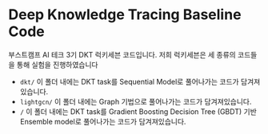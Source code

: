 # Deep Knowledge Tracing Baseline Code

부스트캠프 AI 테크 3기 DKT 럭키세븐 코드입니다.
저희 럭키세븐은 세 종류의 코드들을 통해 실험을 진행하였습니다
+ `dkt/` 이 폴더 내에는 DKT task를 Sequential Model로 풀어나가는 코드가 담겨져있습니다.
+ `lightgcn/` 이 폴더 내에는 Graph 기법으로 풀어나가는 코드가 담겨져있습니다.
+ `/` 이 폴더 내에는 DKT task를 Gradient Boosting Decision Tree (GBDT) 기반 Ensemble model로 풀어나가는 코드가 담겨져있습니다.
